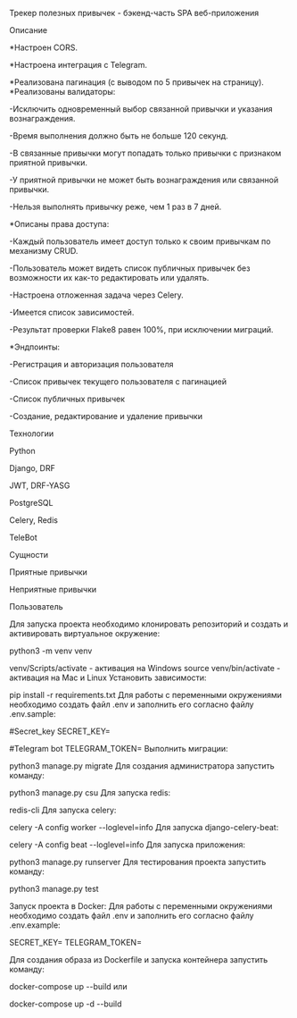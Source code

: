 Трекер полезных привычек - бэкенд-часть SPA веб-приложения

Описание

*Настроен CORS.

*Настроена интеграция с Telegram.

*Реализована пагинация (с выводом по 5 привычек на страницу).
*Реализованы валидаторы:

-Исключить одновременный выбор связанной привычки и указания вознаграждения.

-Время выполнения должно быть не больше 120 секунд.

-В связанные привычки могут попадать только привычки с признаком приятной привычки.

-У приятной привычки не может быть вознаграждения или связанной привычки.

-Нельзя выполнять привычку реже, чем 1 раз в 7 дней.

*Описаны права доступа:

-Каждый пользователь имеет доступ только к своим привычкам по механизму CRUD.

-Пользователь может видеть список публичных привычек без возможности их как-то редактировать или удалять.

-Настроена отложенная задача через Celery.

-Имеется список зависимостей.

-Результат проверки Flake8 равен 100%, при исключении миграций.

*Эндпоинты:

-Регистрация и авторизация пользователя

-Список привычек текущего пользователя с пагинацией

-Список публичных привычек

-Создание, редактирование и удаление привычки

Технологии

Python

Django, DRF

JWT, DRF-YASG

PostgreSQL

Celery, Redis

TeleBot

Сущности

Приятные привычки

Неприятные привычки

Пользователь

Для запуска проекта необходимо клонировать репозиторий и создать и активировать виртуальное окружение:

python3 -m venv venv

venv/Scripts/activate - активация на Windows
source venv/bin/activate - активация на Mac и Linux
Установить зависимости:

pip install -r requirements.txt
Для работы с переменными окружениями необходимо создать файл .env и заполнить его согласно файлу .env.sample:

#Secret_key
SECRET_KEY=


#Telegram bot
TELEGRAM_TOKEN=
Выполнить миграции:

python3 manage.py migrate
Для создания администратора запустить команду:

python3 manage.py csu
Для запуска redis:

redis-cli
Для запуска celery:

celery -A config worker --loglevel=info
Для запуска django-celery-beat:

celery -A config beat --loglevel=info
Для запуска приложения:

python3 manage.py runserver
Для тестирования проекта запустить команду:

python3 manage.py test

Запуск проекта в Docker:
Для работы с переменными окружениями необходимо создать файл .env и заполнить его согласно файлу .env.example:

SECRET_KEY=
TELEGRAM_TOKEN=

Для создания образа из Dockerfile и запуска контейнера запустить команду:

docker-compose up --build
или

docker-compose up -d --build
